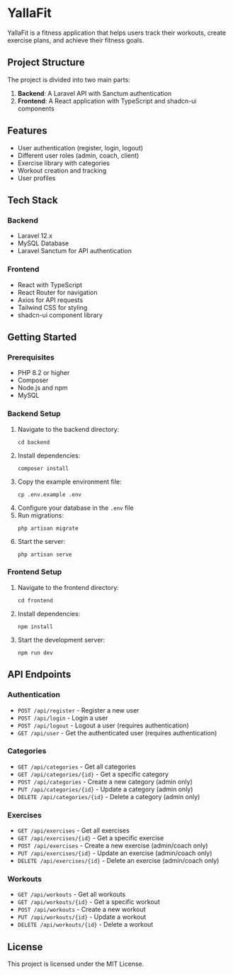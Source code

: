 # YallaFit

YallaFit is a fitness application that helps users track their workouts, create exercise plans, and achieve their fitness goals.

## Project Structure

The project is divided into two main parts:

1. **Backend**: A Laravel API with Sanctum authentication
2. **Frontend**: A React application with TypeScript and shadcn-ui components

## Features

- User authentication (register, login, logout)
- Different user roles (admin, coach, client)
- Exercise library with categories
- Workout creation and tracking
- User profiles

## Tech Stack

### Backend
- Laravel 12.x
- MySQL Database
- Laravel Sanctum for API authentication

### Frontend
- React with TypeScript
- React Router for navigation
- Axios for API requests
- Tailwind CSS for styling
- shadcn-ui component library

## Getting Started

### Prerequisites
- PHP 8.2 or higher
- Composer
- Node.js and npm
- MySQL

### Backend Setup
1. Navigate to the backend directory:
   ```
   cd backend
   ```
2. Install dependencies:
   ```
   composer install
   ```
3. Copy the example environment file:
   ```
   cp .env.example .env
   ```
4. Configure your database in the `.env` file
5. Run migrations:
   ```
   php artisan migrate
   ```
6. Start the server:
   ```
   php artisan serve
   ```

### Frontend Setup
1. Navigate to the frontend directory:
   ```
   cd frontend
   ```
2. Install dependencies:
   ```
   npm install
   ```
3. Start the development server:
   ```
   npm run dev
   ```

## API Endpoints

### Authentication
- `POST /api/register` - Register a new user
- `POST /api/login` - Login a user
- `POST /api/logout` - Logout a user (requires authentication)
- `GET /api/user` - Get the authenticated user (requires authentication)

### Categories
- `GET /api/categories` - Get all categories
- `GET /api/categories/{id}` - Get a specific category
- `POST /api/categories` - Create a new category (admin only)
- `PUT /api/categories/{id}` - Update a category (admin only)
- `DELETE /api/categories/{id}` - Delete a category (admin only)

### Exercises
- `GET /api/exercises` - Get all exercises
- `GET /api/exercises/{id}` - Get a specific exercise
- `POST /api/exercises` - Create a new exercise (admin/coach only)
- `PUT /api/exercises/{id}` - Update an exercise (admin/coach only)
- `DELETE /api/exercises/{id}` - Delete an exercise (admin/coach only)

### Workouts
- `GET /api/workouts` - Get all workouts
- `GET /api/workouts/{id}` - Get a specific workout
- `POST /api/workouts` - Create a new workout
- `PUT /api/workouts/{id}` - Update a workout
- `DELETE /api/workouts/{id}` - Delete a workout

## License

This project is licensed under the MIT License.

